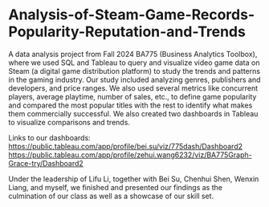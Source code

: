 # Analysis-of-Steam-Game-Records-Popularity-Reputation-and-Trends
A data analysis project from Fall 2024 BA775 (Business Analytics Toolbox), where we used SQL and Tableau to query and visualize video game data on Steam (a digital game distribution platform) to study the trends and patterns in the gaming industry. Our study included analyzing genres, publishers and developers, and price ranges. We also used several metrics like concurrent players, average playtime, number of sales, etc., to define game popularity and compared the most popular titles with the rest to identify what makes them commercially successful. We also created two dashboards in Tableau to visualize comparisons and trends.

Links to our dashboards: 
https://public.tableau.com/app/profile/bei.su/viz/775dash/Dashboard2
https://public.tableau.com/app/profile/zehui.wang6232/viz/BA775Graph-Grace-try/Dashboard2

Under the leadership of Lifu Li, together with Bei Su, Chenhui Shen, Wenxin Liang, and myself, we finished and presented our findings as the culmination of our class as well as a showcase of our skill set.
